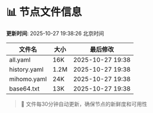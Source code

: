 # 📊 节点文件信息

**更新时间**: 2025-10-27 19:38:26 北京时间

| 文件名 | 大小 | 最后修改 |
|--------|------|----------|
| all.yaml | 16K | 2025-10-27 19:38 |
| history.yaml | 1.2M | 2025-10-27 19:38 |
| mihomo.yaml | 24K | 2025-10-27 19:38 |
| base64.txt | 13K | 2025-10-27 19:38 |

> 🔄 文件每30分钟自动更新，确保节点的新鲜度和可用性
